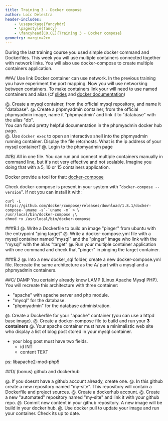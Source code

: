 ```yaml
---
title: Training 3 - Docker compose
author: Loïc Delestra
header-includes:
    - \usepackage{fancyhdr}
    - \pagestyle{fancy}
    - \fancyhead[CO,CE]{Training 3 - Docker compose}
geometry: margin=2cm
---
```

During the last training course you used simple docker command and Dockerfiles. This week you will use multiple containers connected together with network links. You will also use docker-compose to create multiple containers application.

##A/ Use link
Docker container can use network. In the previous training you have experiment the port mapping. Now you will use networking between containers.
To make containers link your will need to use named containers and alias (cf [slides](http://edu.delestra.com/docker-slides/#/9) and [docker documentation](https://docs.docker.com/userguide/dockerlinks/))

@. Create a mysql container, from the official mysql repository, and name it "database".
@. Create a phpmyadmin container, from the official phpmyadmin image, name it "phpmyadmin' and link it to "database" with the alias "db".   
You can found pretty helpful documentation in the phpmyadmin docker hub page.   
@. Use `docker exec` to open an interactive shell into the phpmyadmin running container. Display the file /etc/hosts. What is the ip address of your mysql container?
@. Login to the phpmyadmin page   


##B/ All in one file.
You can run and connect multiple containers manually in command line, but it's not very effective and not scalable. Imagine you doing that with a 5, 10 or 15 containers application.   

Docker provide a tool for that: [docker-compose](https://docs.docker.com/compose/)   

Check docker-compose is present in your system with "`docker-compose --version`". If not you can install it with:   
```
curl -L https://github.com/docker/compose/releases/download/1.8.1/docker-compose-`uname -s`-`uname -m` > \
/usr/local/bin/docker-compose ;\
chmod +x /usr/local/bin/docker-compose
```

###B.1
@. Write a Dockerfile to build an image "pinger" from ubuntu with the entrypoint "ping target"
@. Write a docker-compose.yml file with a mysql container named "mysql" and the "pinger" image who link with the "mysql" with the alias "target"
@. Run your multiple container application with one command and check that "pinger" in pinging the target container.

###B.2
@. Into a new docker\_sql folder, create a new docker-compose.yml file. Recreate the same architecture as the A/ part with a mysql and a phpmyadmin containers.   

##C/ DAMP
You certainly already know LAMP (Linux Apache Mysql PHP). You will recreate this architecture with three container:   
  - "apache" with apache server and php module.   
  - "mysql" for the database.   
  - "phpmyadmin" for the database administration.   

@. Create a Dockerfile for your "apache" container (you can use a httpd base image).
@. Create a docker-compose file to build and run your **3 containers**
@. Your apache container must have a minimalistic web site who display a list of blog post stored in your mysql container.
  - your blog post must have two fields.
    - id INT
    - content TEXT

ps: libapache2-mod-php5

##D/ (bonus) github and dockerhub

@. If you doesnt have a github account already, create one.
@. In this github create a new repository named "my-site". This repository will contain a Dockerfile and project sources.
@. Create a dockerhub account.
@. Create a new "automated" repository named "my-site" and link it with your github repo.
@. Commit new content in your github repository. A new image will be build in your docker hub.
@. Use docker pull to update your image and run your container. Check its up to date.

